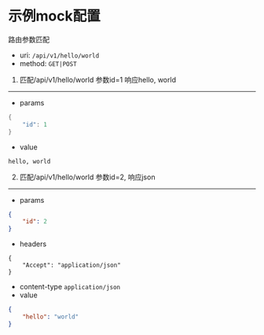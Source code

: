 # 示例mock配置
路由参数匹配

* uri: `/api/v1/hello/world`
* method: `GET|POST`

1. 匹配/api/v1/hello/world 参数id=1 响应hello, world
-----------
- params
```java
{
    "id": 1
}
```
+ value
```
hello, world
```

2. 匹配/api/v1/hello/world 参数id=2, 响应json
-----------
- params
```json
{
    "id": 2
}
```
- headers
```
{
    "Accept": "application/json"
}
```
+ content-type `application/json`
+ value 
```json
{
    "hello": "world"
}
```